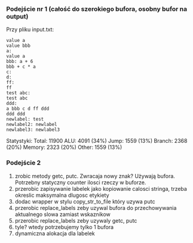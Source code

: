 ### Podejście nr 1 (całość do szerokiego bufora, osobny bufor na output)
Przy pliku input.txt:
```
value a
value bbb
a:
value a
bbb: a + 6
bbb + c * a
c:
d:
ff:
ff
test abc:
test abc
ddd:
a bbb c d ff ddd
ddd ddd
newlabel: test
newlabel2: newlabel
newlabel3: newlabel3
```

Statystyki: 
Total: 11900
ALU: 4091 (34%)
Jump: 1559 (13%)
Branch: 2368 (20%)
Memory: 2323 (20%)
Other: 1559 (13%)

### Podejście 2
1. zrobic metody getc, putc. Zwracaja nowy znak? Używają bufora. Potrzebny statyczny counter ilosci rzeczy w buforze.
2. przerobic zapisywanie labelek jako kopiowanie calosci stringa, trzeba okreslic maksymalna dlugosc etykiety
3. dodac wrapper w stylu copy_str_to_file który uzywa putc
4. przerobic replace_labels zeby uzywal bufora do przechowywania aktualnego slowa zamiast wskaznikow
5. przerobic replace_labels zeby uzywaly getc, putc
6. tyle? wtedy potrzebujemy tylko 1 bufora
7. dynamiczna alokacja dla labelek
